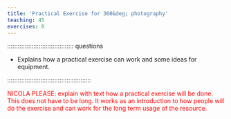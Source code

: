 ```yaml
---
title: 'Practical Exercise for 360&deg; photography'
teaching: 45
exercises: 0
---
```


:::::::::::::::::::::::::::::::::::::: questions 

- Explains how a practical exercise can work and some ideas
for equipment.

::::::::::::::::::::::::::::::::::::::::::::::::

<span style="color:red">
NICOLA PLEASE: explain with text how a practical exercise will be done. This does not have to be long. It works as an introduction to how people will do the exercise and can work for the long term usage of the resource. 
</span>
